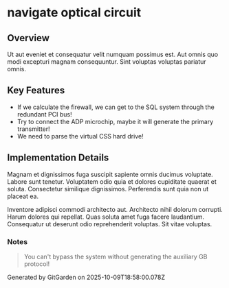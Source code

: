 # navigate optical circuit

## Overview
Ut aut eveniet et consequatur velit numquam possimus est. Aut omnis quo modi excepturi magnam consequuntur. Sint voluptas voluptas pariatur omnis.

## Key Features
- If we calculate the firewall, we can get to the SQL system through the redundant PCI bus!
- Try to connect the ADP microchip, maybe it will generate the primary transmitter!
- We need to parse the virtual CSS hard drive!

## Implementation Details
Magnam et dignissimos fuga suscipit sapiente omnis ducimus voluptate. Labore sunt tenetur. Voluptatem odio quia et dolores cupiditate quaerat et soluta. Consectetur similique dignissimos. Perferendis sunt quia non ut placeat ea.
 Inventore adipisci commodi architecto aut. Architecto nihil dolorum corrupti. Harum dolores qui repellat. Quas soluta amet fuga facere laudantium. Consequatur ut deserunt odio reprehenderit voluptas. Sit vitae voluptas.

### Notes
> You can't bypass the system without generating the auxiliary GB protocol!

Generated by GitGarden on 2025-10-09T18:58:00.078Z
